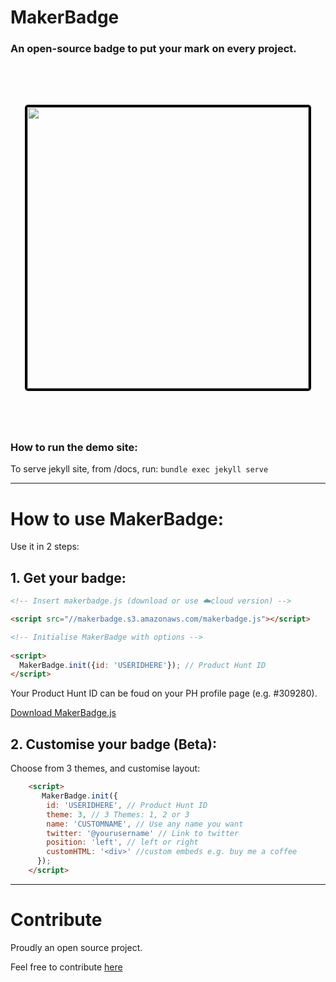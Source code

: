 # MakerBadge
### An open-source badge to put your mark on every project.

<img src="https://makerbadge.app/img/mb-browser.gif" width="450px" style="
    margin: 5rem auto;
    display: block;
    border: 4px solid black;
    border-radius: 5px;"/>

### How to run the demo site:
To serve jekyll site, from /docs, run: `bundle exec jekyll serve`

<!-- <svg class="landing-icon" width="160" height="94" xmlns="http://www.w3.org/2000/svg"><g fill="none" fill-rule="evenodd" stroke-width="4"><rect stroke="#CDCDCD" x="2" y="29" width="156" height="63" rx="8"/><circle stroke="#000" fill="#000" fill-rule="nonzero" opacity=".1" cx="57.5" cy="45.5" r="33.5"/><circle stroke="#1D1D1D" fill="#FFF" fill-rule="nonzero" cx="57.5" cy="35.5" r="33.5"/></g></svg> -->

---

# How to use MakerBadge:
Use it in 2 steps:

## 1. Get your badge:

```html
<!-- Insert makerbadge.js (download or use ☁️cloud version) -->

<script src="//makerbadge.s3.amazonaws.com/makerbadge.js"></script>

<!-- Initialise MakerBadge with options -->
    
<script>
  MakerBadge.init({id: 'USERIDHERE'}); // Product Hunt ID 
</script>
```
Your Product Hunt ID can be foud on your PH profile page (e.g. #309280). 

<a href="js/makerbadge.js" download>Download MakerBadge.js</a>

## 2. Customise your badge (Beta):

Choose from 3 themes, and customise layout:

```html
    <script>
       MakerBadge.init({
        id: 'USERIDHERE', // Product Hunt ID
        theme: 3, // 3 Themes: 1, 2 or 3
        name: 'CUSTOMNAME', // Use any name you want
        twitter: '@yourusername' // Link to twitter
        position: 'left', // left or right
        customHTML: '<div>' //custom embeds e.g. buy me a coffee
      });
    </script>
```

---

# Contribute

Proudly an open source project.

Feel free to contribute <a target="_blank" href="https://github.com/chriskonings/maker-badge">here</a>
